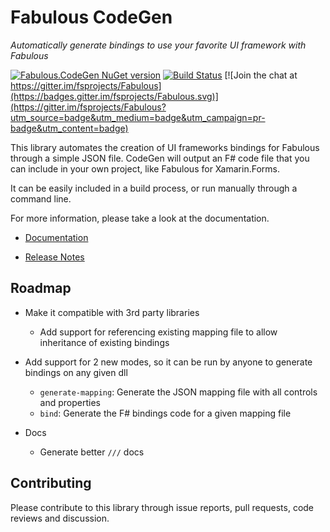 Fabulous CodeGen
=======

*Automatically generate bindings to use your favorite UI framework with Fabulous*

[![Fabulous.CodeGen NuGet version](https://badge.fury.io/nu/Fabulous.CodeGen.svg)](https://badge.fury.io/nu/Fabulous.CodeGen) [![Build Status](https://dev.azure.com/timothelariviere/Fabulous/_apis/build/status/Full%20Build?branchName=master)](https://dev.azure.com/timothelariviere/Fabulous/_build/latest?definitionId=7&branchName=master) [![Join the chat at https://gitter.im/fsprojects/Fabulous](https://badges.gitter.im/fsprojects/Fabulous.svg)](https://gitter.im/fsprojects/Fabulous?utm_source=badge&utm_medium=badge&utm_campaign=pr-badge&utm_content=badge)

This library automates the creation of UI frameworks bindings for Fabulous through a simple JSON file. CodeGen will output an F# code file that you can include in your own project, like Fabulous for Xamarin.Forms.

It can be easily included in a build process, or run manually through a command line.

For more information, please take a look at the documentation.

* [Documentation](https://fsprojects.github.io/Fabulous/Fabulous.CodeGen/)

* [Release Notes](../RELEASE_NOTES.md)

## Roadmap

* Make it compatible with 3rd party libraries
   * Add support for referencing existing mapping file to allow inheritance of existing bindings

* Add support for 2 new modes, so it can be run by anyone to generate bindings on any given dll
   * `generate-mapping`: Generate the JSON mapping file with all controls and properties
   * `bind`: Generate the F# bindings code for a given mapping file

* Docs
  * Generate better `///` docs

## Contributing

Please contribute to this library through issue reports, pull requests, code reviews and discussion.
